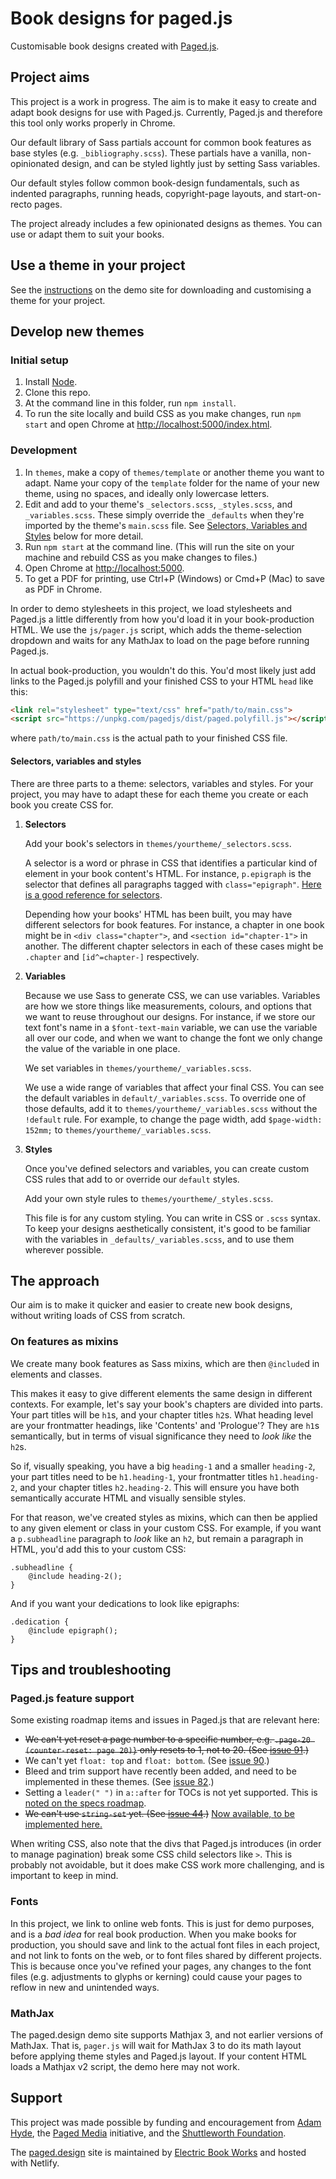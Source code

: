# Book designs for paged.js

Customisable book designs created with [Paged.js](https://pagedjs.org/).

## Project aims

This project is a work in progress. The aim is to make it easy to create and adapt book designs for use with Paged.js. Currently, Paged.js and therefore this tool only works properly in Chrome.

Our default library of Sass partials account for common book features as base styles (e.g. `_bibliography.scss`). These partials have a vanilla, non-opinionated design, and can be styled lightly just by setting Sass variables.

Our default styles follow common book-design fundamentals, such as indented paragraphs, running heads, copyright-page layouts, and start-on-recto pages.

The project already includes a few opinionated designs as themes. You can use or adapt them to suit your books.

## Use a theme in your project

See the [instructions](https://electricbookworks.github.io/paged-design) on the demo site for downloading and customising a theme for your project.

## Develop new themes

### Initial setup

1. Install [Node](https://nodejs.org).
2. Clone this repo.
3. At the command line in this folder, run `npm install`.
4. To run the site locally and build CSS as you make changes, run `npm start` and open Chrome at [http://localhost:5000/index.html](http://localhost:5000/index.html).

### Development

1. In `themes`, make a copy of `themes/template` or another theme you want to adapt. Name your copy of the `template` folder for the name of your new theme, using no spaces, and ideally only lowercase letters.
1. Edit and add to your theme's `_selectors.scss`, `_styles.scss`, and `_variables.scss`. These simply override the `_defaults` when they're imported by the theme's `main.scss` file. See [Selectors, Variables and Styles](#selectors-variables-and-styles) below for more detail.
1. Run `npm start` at the command line. (This will run the site on your machine and rebuild CSS as you make changes to files.)
1. Open Chrome at [http://localhost:5000](http://localhost:5000).
1. To get a PDF for printing, use Ctrl+P (Windows) or Cmd+P (Mac) to save as PDF in Chrome.

In order to demo stylesheets in this project, we load stylesheets and Paged.js a little differently from how you'd load it in your book-production HTML. We use the `js/pager.js` script, which adds the theme-selection dropdown and waits for any MathJax to load on the page before running Paged.js.

In actual book-production, you wouldn't do this. You'd most likely just add links to the Paged.js polyfill and your finished CSS to your HTML `head` like this:

```html
<link rel="stylesheet" type="text/css" href="path/to/main.css">
<script src="https://unpkg.com/pagedjs/dist/paged.polyfill.js"></script>
```

where `path/to/main.css` is the actual path to your finished CSS file.

#### Selectors, variables and styles

There are three parts to a theme: selectors, variables and styles. For your project, you may have to adapt these for each theme you create or each book you create CSS for.

1. **Selectors**

   Add your book's selectors in `themes/yourtheme/_selectors.scss`.

   A selector is a word or phrase in CSS that identifies a particular kind of element in your book content's HTML. For instance, `p.epigraph` is the selector that defines all paragraphs tagged with `class="epigraph"`. [Here is a good reference for selectors](https://medium.com/design-code-repository/css-selectors-cheatsheet-details-9593bc204e3f).

   Depending how your books' HTML has been built, you may have different selectors for book features. For instance, a chapter in one book might be in `<div class="chapter">`, and `<section id="chapter-1">` in another. The different chapter selectors in each of these cases might be `.chapter` and `[id^=chapter-]` respectively.

1. **Variables**

   Because we use Sass to generate CSS, we can use variables. Variables are how we store things like measurements, colours, and options that we want to reuse throughout our designs. For instance, if we store our text font's name in a `$font-text-main` variable, we can use the variable all over our code, and when we want to change the font we only change the value of the variable in one place.

   We set variables in `themes/yourtheme/_variables.scss`.

   We use a wide range of variables that affect your final CSS. You can see the default variables in `default/_variables.scss`. To override one of those defaults, add it to `themes/yourtheme/_variables.scss` without the `!default` rule. For example, to change the page width, add `$page-width: 152mm;` to `themes/yourtheme/_variables.scss`.

1. **Styles**

   Once you've defined selectors and variables, you can create custom CSS rules that add to or override our `default` styles.

   Add your own style rules to `themes/yourtheme/_styles.scss`.

   This file is for any custom styling. You can write in CSS or `.scss` syntax. To keep your designs aesthetically consistent, it's good to be familiar with the variables in `_defaults/_variables.scss`, and to use them wherever possible.

## The approach

Our aim is to make it quicker and easier to create new book designs, without writing loads of CSS from scratch.

### On features as mixins

We create many book features as Sass mixins, which are then `@include`d in elements and classes.

This makes it easy to give different elements the same design in different contexts. For example, let's say your book's chapters are divided into parts. Your part titles will be `h1`s, and your chapter titles `h2`s. What heading level are your frontmatter headings, like 'Contents' and 'Prologue'? They are `h1`s semantically, but in terms of visual significance they need to *look like* the `h2`s.

So if, visually speaking, you have a big `heading-1` and a smaller `heading-2`, your part titles need to be `h1.heading-1`, your frontmatter titles `h1.heading-2`, and your chapter titles `h2.heading-2`. This will ensure you have both semantically accurate HTML and visually sensible styles.

For that reason, we've created styles as mixins, which can then be applied to any given element or class in your custom CSS. For example, if you want a `p.subheadline` paragraph to *look* like an `h2`, but remain a paragraph in HTML, you'd add this to your custom CSS:

```
.subheadline {
    @include heading-2();
}
```

And if you want your dedications to look like epigraphs:

```
.dedication {
    @include epigraph();
}
```

## Tips and troubleshooting

### Paged.js feature support

Some existing roadmap items and issues in Paged.js that are relevant here:

- ~~We can't yet reset a page number to a specific number, e.g. `.page-20 (counter-reset: page 20)}` only resets to 1, not to 20. (See [issue 91](https://gitlab.coko.foundation/pagedjs/pagedjs/-/issues/91).)~~
- We can't yet `float: top` and `float: bottom`. (See [issue 90](https://gitlab.coko.foundation/pagedjs/pagedjs/-/issues/90).)
- Bleed and trim support have recently been added, and need to be implemented in these themes. (See [issue 82](https://gitlab.coko.foundation/pagedjs/pagedjs/-/issues/82).)
- Setting a `leader(" ")` in `a::after` for TOCs is not yet supported. This is [noted on the specs roadmap](https://pagedjs.org/documentation/cheatsheet/).
- ~~We can't use `string-set` yet. (See [issue 44](https://gitlab.coko.foundation/pagedjs/pagedjs/-/issues/44).)~~ [Now available, to be implemented here.](https://pagedjs.org/posts/so-long-@media-screen!/#one-but-not-least)

When writing CSS, also note that the divs that Paged.js introduces (in order to manage pagination) break some CSS child selectors like `>`. This is probably not avoidable, but it does make CSS work more challenging, and is important to keep in mind.

### Fonts

In this project, we link to online web fonts. This is just for demo purposes, and is a *bad idea* for real book production. When you make books for production, you should save and link to the actual font files in each project, and not link to fonts on the web, or to font files shared by different projects. This is because once you've refined your pages, any changes to the font files (e.g. adjustments to glyphs or kerning) could cause your pages to reflow in new and unintended ways.

### MathJax

The paged.design demo site supports Mathjax 3, and not earlier versions of MathJax. That is, `pager.js` will wait for MathJax 3 to do its math layout before applying theme styles and Paged.js layout. If your content HTML loads a Mathjax v2 script, the demo here may not work.

## Support

This project was made possible by funding and encouragement from [Adam Hyde](https://www.adamhyde.net/), the [Paged Media](http://www.pagedmedia.org/) initiative, and the [Shuttleworth Foundation](https://shuttleworthfoundation.org).

The [paged.design](https://paged.design) site is maintained by [Electric Book Works](https://electricbookworks.com) and hosted with Netlify.
